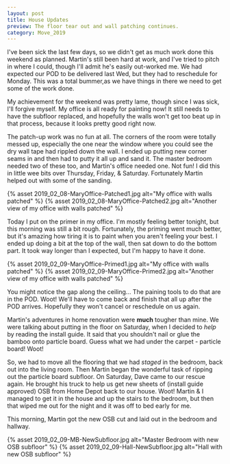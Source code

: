 ```yaml
---
layout: post
title: House Updates
preview: The floor tear out and wall patching continues.
category: Move_2019
---
```


I've been sick the last few days, so we didn't get as much work done this weekend as planned. Martin's still been hard at work, and I've tried to pitch in where I could, though I'll admit he's easily out-worked me. We had expected our POD to be delivered last Wed, but they had to reschedule for Monday. This was a total bummer,as we have things in there we need to get some of the work done.

My achievement for the weekend was pretty lame, though since I was sick, I'll forgive myself. My office is all ready for painting now! It still needs to have the subfloor replaced, and hopefully the walls won't get too beat up in that process, because it looks pretty good right now. 

The patch-up work was no fun at all. The corners of the room were totally messed up, especially the one near the window where you could see the dry wall tape had rippled down the wall. I ended up putting new corner seams in and then had to putty it all up and sand it. The master bedroom needed two of these too, and Martin's office needed one. Not fun! I did this in little wee bits over Thursday, Friday, & Saturday. Fortunately Martin helped out with some of the sanding. 

{% asset 2019_02_08-MaryOffice-Patched1.jpg alt="My office with walls patched" %}
{% asset 2019_02_08-MaryOffice-Patched2.jpg alt="Another view of my office with walls patched" %}

Today I put on the primer in my office. I'm mostly feeling better tonight, but this morning was still a bit rough. Fortunately, the priming went much better, but it's amazing how tiring it is to paint when you aren't feeling your best. I ended up doing a bit at the top of the wall, then sat down to do the bottom part. It took way longer than I expected, but I'm happy to have it done. 

{% asset 2019_02_09-MaryOffice-Primed1.jpg alt="My office with walls patched" %}
{% asset 2019_02_09-MaryOffice-Primed2.jpg alt="Another view of my office with walls patched" %}

You might notice the gap along the ceiling... The paining tools to do that are in the POD. Woot! We'll have to come back and finish that all up after the POD arrives. Hopefully they won't cancel or reschedule on us again.

Martin's adventures in home renovation were __much__ tougher than mine. We were talking about putting in the floor on Saturday, when I decided to *help* by reading the install guide. It said that you shouldn't nail or glue the bamboo onto particle board. Guess what we had under the carpet - particle board! Woot!

So, we had to move all the flooring that we had *staged* in the bedroom, back out into the living room. Then Martin began the wonderful task of ripping out the particle board subfloor. On Saturday, Dave came to our rescue again. He brought his truck to help us get new sheets of (install guide approved) OSB from Home Depot back to our house. Woot! Martin & I managed to get it in the house and up the stairs to the bedroom, but then that wiped me out for the night and it was off to bed early for me.

This morning, Martin got the new OSB cut and laid out in the bedroom and hallway. 

{% asset 2019_02_09-MB-NewSubfloor.jpg alt="Master Bedroom with new OSB subfloor" %}
{% asset 2019_02_09-Hall-NewSubfloor.jpg alt="Hall with new OSB subfloor" %}
